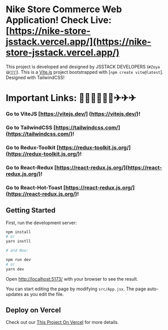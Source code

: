 # Nike Store Commerce Web Application! Check Live: [https://nike-store-jsstack.vercel.app/](https://nike-store-jsstack.vercel.app/)
This project is developed and designed by JSSTACK DEVELOPERS (`#Zoya 😅🚀🚀🚀`).
This is a [Vite.js](https://vitejs.dev/) project bootstrapped with [`npm create vite@latest`]. Designed with TailwindCSS!
# Important Links: 📣📢📣📢📣📢✈✈✈
### Go to ViteJS [https://vitejs.dev/] (https://vitejs.dev/)!
### Go to TailwindCSS [https://tailwindcss.com/](https://tailwindcss.com/)!
### Go to Redux-Toolkit [https://redux-toolkit.js.org/](https://redux-toolkit.js.org/)!
### Go to React-Redux [https://react-redux.js.org/](https://react-redux.js.org/)!
### Go to React-Hot-Toast [https://react-redux.js.org/](https://react-redux.js.org/)!

## Getting Started

First, run the development server:

```bash
npm install
# or
yarn instll

# and Now:

npm run dev
# or
yarn dev
```
Open [http://localhost:5173/](http://localhost:5173/) with your browser to see the result.

You can start editing the page by modifying `src/App.jsx`. The page auto-updates as you edit the file.

## Deploy on Vercel
Check out our [This Project On Vercel](https://travigo-travel-jsstack.vercel.app) for more details.
